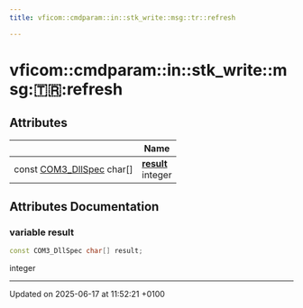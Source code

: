 ```yaml
---
title: vficom::cmdparam::in::stk_write::msg::tr::refresh

---
```


# vficom::cmdparam::in::stk_write::msg::tr::refresh



## Attributes

|                | Name           |
| -------------- | -------------- |
| const [COM3_DllSpec](libcom3_8h.md#define-com3-dllspec) char[] | **[result](namespacevficom_1_1cmdparam_1_1in_1_1stk__write_1_1msg_1_1tr_1_1refresh.md#variable-result)** <br>integer  |



## Attributes Documentation

### variable result

```cpp
const COM3_DllSpec char[] result;
```

integer 




-------------------------------

Updated on 2025-06-17 at 11:52:21 +0100